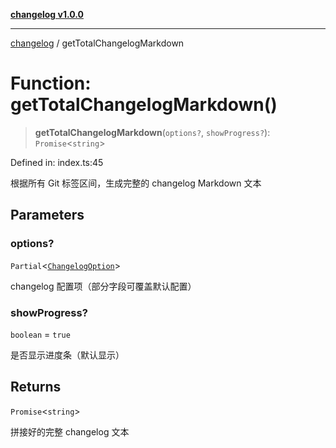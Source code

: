 [**changelog v1.0.0**](../README.md)

***

[changelog](../README.md) / getTotalChangelogMarkdown

# Function: getTotalChangelogMarkdown()

> **getTotalChangelogMarkdown**(`options?`, `showProgress?`): `Promise`\<`string`\>

Defined in: index.ts:45

根据所有 Git 标签区间，生成完整的 changelog Markdown 文本

## Parameters

### options?

`Partial`\<[`ChangelogOption`](../interfaces/ChangelogOption.md)\>

changelog 配置项（部分字段可覆盖默认配置）

### showProgress?

`boolean` = `true`

是否显示进度条（默认显示）

## Returns

`Promise`\<`string`\>

拼接好的完整 changelog 文本
